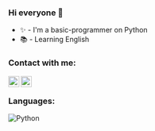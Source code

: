 ### Hi everyone 🌴
- ✨ - I'm a basic-programmer on Python
- 📚 - Learning English

### Contact with me:

<img align="left" alt="@reaxtry_" width="22px" src="https://cdn.jsdelivr.net/npm/simple-icons@v3/icons/instagram.svg" />
<img align="left" alt="@calmateamigo" width="22px" src="https://cdn.jsdelivr.net/npm/simple-icons@v3/icons/telegram.svg" />

<br />

### Languages:

![Python](https://img.shields.io/badge/-Python-090909?style=for-the-badge&logo=python)
